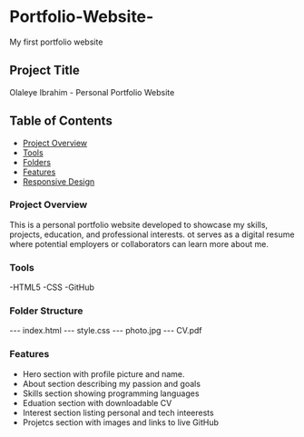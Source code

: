 # Portfolio-Website-
My first portfolio website

## Project Title
Olaleye Ibrahim - Personal Portfolio Website

## Table of Contents
- [Project Overview](#project-overview)
- [Tools](#tools)
- [Folders](#folders)
- [Features](features)
- [Responsive Design](responsive-design)

### Project Overview
This is a personal portfolio website developed to showcase my skills, projects, education, and professional interests.
ot serves as a digital resume where potential employers or collaborators can learn more about me.

### Tools
-HTML5
-CSS
-GitHub

### Folder Structure
--- index.html
--- style.css
--- photo.jpg
--- CV.pdf

### Features
- Hero section with profile picture and name.
- About section describing my passion and goals
- Skills section showing programming languages
- Eduation section with downloadable CV
- Interest section listing personal and tech inteerests
- Projetcs section with images and links to live GitHub
